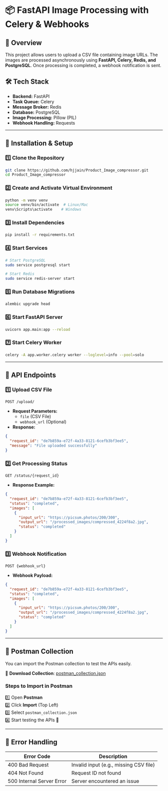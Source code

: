 # 📦 FastAPI Image Processing with Celery & Webhooks

## 🚀 Overview
This project allows users to upload a CSV file containing image URLs. The images are processed asynchronously using **FastAPI, Celery, Redis, and PostgreSQL**. Once processing is completed, a webhook notification is sent.

## 🛠️ Tech Stack
- **Backend:** FastAPI
- **Task Queue:** Celery
- **Message Broker:** Redis
- **Database:** PostgreSQL
- **Image Processing:** Pillow (PIL)
- **Webhook Handling:** Requests

---

## 📌 Installation & Setup

### **1️⃣ Clone the Repository**
```bash
git clone https://github.com/hjjain/Product_Image_compressor.git
cd Product_Image_compressor
```

### **2️⃣ Create and Activate Virtual Environment**
```bash
python -m venv venv
source venv/bin/activate  # Linux/Mac
venv\Scripts\activate    # Windows
```

### **3️⃣ Install Dependencies**
```bash
pip install -r requirements.txt
```

### **4️⃣ Start Services**
```bash
# Start PostgreSQL
sudo service postgresql start

# Start Redis
sudo service redis-server start
```

### **5️⃣ Run Database Migrations**
```bash
alembic upgrade head
```

### **6️⃣ Start FastAPI Server**
```bash
uvicorn app.main:app --reload
```

### **7️⃣ Start Celery Worker**
```bash
celery -A app.worker.celery worker --loglevel=info --pool=solo
```

---

## 📌 API Endpoints

### **1️⃣ Upload CSV File**
`POST /upload/`
- **Request Parameters:**
  - `file` (CSV File)
  - `webhook_url` (Optional)
- **Response:**
```json
{
  "request_id": "de7b859a-e72f-4a33-8121-6cefb3bf3ee5",
  "message": "File uploaded successfully"
}
```

### **2️⃣ Get Processing Status**
`GET /status/{request_id}`
- **Response Example:**
```json
{
  "request_id": "de7b859a-e72f-4a33-8121-6cefb3bf3ee5",
  "status": "completed",
  "images": [
    {
      "input_url": "https://picsum.photos/200/300",
      "output_url": "/processed_images/compressed_4224f8a2.jpg",
      "status": "completed"
    }
  ]
}
```

### **3️⃣ Webhook Notification**
`POST {webhook_url}`
- **Webhook Payload:**
```json
{
  "request_id": "de7b859a-e72f-4a33-8121-6cefb3bf3ee5",
  "status": "completed",
  "images": [
    {
      "input_url": "https://picsum.photos/200/300",
      "output_url": "/processed_images/compressed_4224f8a2.jpg",
      "status": "completed"
    }
  ]
}
```

---

## 📌 Postman Collection
You can import the Postman collection to test the APIs easily.

🔗 **Download Collection**: [postman_collection.json](./postman_collection.json)

### **Steps to Import in Postman**
1️⃣ Open **Postman**  
2️⃣ Click **Import** (Top Left)  
3️⃣ Select `postman_collection.json`  
4️⃣ Start testing the APIs 🚀  

---

## 📌 Error Handling
| Error Code | Description |
|-----------|-------------|
| 400 Bad Request | Invalid input (e.g., missing CSV file) |
| 404 Not Found | Request ID not found |
| 500 Internal Server Error | Server encountered an issue |



